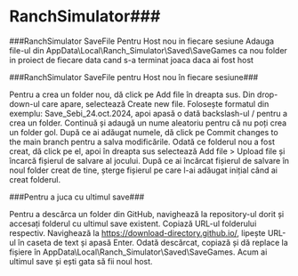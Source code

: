 # RanchSimulator###
###RanchSimulator SaveFile Pentru Host nou in fiecare sesiune
Adauga file-ul din AppData\Local\Ranch_Simulator\Saved\SaveGames ca nou folder in proiect de fiecare data cand s-a terminat joaca daca ai fost host



###RanchSimulator SaveFile pentru Host nou în fiecare sesiune###

Pentru a crea un folder nou, dă click pe Add file în dreapta sus.
Din drop-down-ul care apare, selectează Create new file.
Folosește formatul din exemplu: Save_Sebi_24.oct.2024, apoi apasă o dată backslash-ul / pentru a crea un folder.
Continuă și adaugă un nume aleatoriu pentru că nu poți crea un folder gol.
După ce ai adăugat numele, dă click pe Commit changes to the main branch pentru a salva modificările.
Odată ce folderul nou a fost creat, dă click pe el, apoi în dreapta sus selectează Add file > Upload file și încarcă fișierul de salvare al jocului.
După ce ai încărcat fișierul de salvare în noul folder creat de tine, șterge fișierul pe care l-ai adăugat inițial când ai creat folderul.



###Pentru a juca cu ultimul save###

Pentru a descărca un folder din GitHub, navighează la repository-ul dorit și accesați folderul cu ultimul save existent.
Copiază URL-ul folderului respectiv.
Navighează la https://download-directory.github.io/, lipește URL-ul în caseta de text și apasă Enter.
Odată descărcat, copiază și dă replace la fișiere în AppData\Local\Ranch_Simulator\Saved\SaveGames.
Acum ai ultimul save și ești gata să fii noul host.
